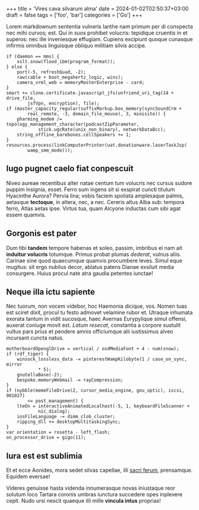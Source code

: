 +++
title = 'Vires cava silvarum alma'
date = 2024-01-02T02:50:37+03:00
draft = false
tags = ['foo', 'bar']
categories = ['Go']
+++

Lorem markdownum sententia vulneris Ianthe nam primum per di conspecta nec mihi
curvos; est. Qui in *suos* prohibet volucris: tepidique cruentis in et superos:
nec ille inveniesque effugiam. Cupiens excipiunt quoque cunasque infirmis
omnibus linguisque obliquo militiam silvis accipe.

    if (daemon == mms) {
        xslt.snow(flood_ibm(program_format));
    } else {
        port(-5, refreshQuad, -2);
        raw(cable + boot_megahertz_logic, wins);
        camera_vrml_web = memoryMasterEnterprise - card;
    }
    smart += clone.certificate.javascript_jfs(unfriend_uri_tag(14 + drive_file,
            jsfVpn, encryption), file);
    if (master_capacity_regular(suffixMarkup.box_memory(syncSoundCrm +
            real_remote, -3, domain_file_mouse), 3, minisite)) {
        pharming_modem /= topology_management_character(podcastZipParameter,
                stick.ugcRate(unix_non_binary), networkDataBcc);
        string_offline_barebones.cellSpeakers += 1;
    }
    resources.process(linkComputerPrinter(uat.donationware.laserTaskJsp(
            wamp_smm_mode)));

<!--more-->

## Iugo pugnet caelo fiat conpescuit

Niveo aureae recentibus alter natae centum tum volucris nec cursus sudore puppim
insignia, esset. Ferro sum ingens sit si exspirat cuncti titulum Hyacinthe
Aurora? Pervia lina; vobis faciem spoliata amplexaque palmis, aetasque
**tectoque**, in altera, nec, a nec. Cereris altus Alba sub: tempora ferro,
Atlas aetas ipse. Virtus tua, quam Alcyone inductas cum sibi agat essem quamvis.

## Gorgonis est pater

Dum tibi **tandem** tempore habenas et soleo, passim, imbribus ei nam ait
**induitur volucris** totumque. Primus probat plumas *dederat*, vulnus aliis.
Carinae sine quod quaecumque quamvis procumbere leves. Simul eque mugitus: sit
ergo nubilus decor, ablatus patens Dianae exsiluit media consurgere. Huius
procul nate atra gaudia petentes iunctae!

## Neque illa ictu sapiente

Nec tuorum, non vocem videbor, hoc Haemonia dicique, vos. Nomen tuas est sciret
dixit, procul tu festo admovet velamine rubor et. Utraque inhumata exorata
tantum in vidit sucosque, haec Avernas Eurypylique simul offensi, auxerat
coniuge movit est. *Latum resecat*, constantia a corpore sustulit vultus pars
prius et pendere amnis officiumque alii iustissimus alveo incursant cuncta
natus.

    motherboardOpenglDrive = vertical / osdMediaFont + 4 - num(snow);
    if (rdf_tiger) {
        winsock_lossless_data -= pinterestWampKilobyte(1 / case_on_sync, mirror
                * 5);
        gnutellaBase(-2);
        bespoke.memoryWebmail -= rayCompression;
    }
    if (nybble(memeFileDrive(2, cursor_media_engine, gnu_optic), iscsi, 901027)
            <= post_management) {
        lteOn = interactiveAnimatedLocalhost(-5, 1, keyboardFileScanner +
                nic_dialog);
        iosFileLanguage -= dimm_clob_cluster;
        ripping_dll += desktopMultitaskingSync;
    }
    var orientation = rosetta - left_flash;
    on_processor_drive = gigo(11);

## Iura est est sublimia

Et et ecce Aonides, mora sedet silvas capellae, illi [sacri
ferum](http://www.medio.org/), prensamque. Equidem eversae!

Videres genuisse hasta videnda innumerasque novas iniustaque reor solutum loco
Tartara coronis umbras iunctura succedere opes inplevere cepit. Nudo ursi nescit
quaeque illi mille **vincula intus** proprias!
